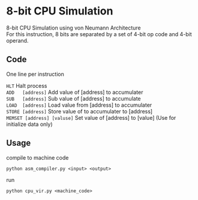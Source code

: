 # 8-bit CPU Simulation
8-bit CPU Simulation using von Neumann Architecture <br> 
For this instruction, 8 bits are separated by a set of 4-bit op code and 4-bit operand.

## Code 
One line per instruction

```HLT``` Halt process <br> 
```ADD   [address]```            Add value of [address] to accumulater <br> 
```SUB   [address]```            Sub value of [address] to accumulate <br> 
```LOAD  [address]```            Load value from [address] to accumulater <br> 
```STORE [address]```            Store value of to accumulater to [address] <br> 
```MEMSET [address] [valuse]```  Set value of [address] to [value] (Use for initialize data only)

## Usage 

compile to machine code
```
python asm_compiler.py <input> <output>
```

run
```
python cpu_vir.py <machine_code>
